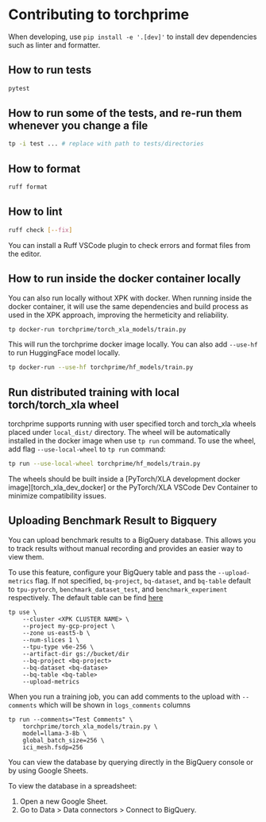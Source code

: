 # Contributing to torchprime

When developing, use `pip install -e '.[dev]'` to install dev dependencies such
as linter and formatter.

## How to run tests

```sh
pytest
```

## How to run some of the tests, and re-run them whenever you change a file

```sh
tp -i test ... # replace with path to tests/directories
```

## How to format

```sh
ruff format
```

## How to lint

```sh
ruff check [--fix]
```

You can install a Ruff VSCode plugin to check errors and format files from the
editor.

## How to run inside the docker container locally

You can also run locally without XPK with docker. When running inside the docker
container, it will use the same dependencies and build process as used in the
XPK approach, improving the hermeticity and reliability.

```sh
tp docker-run torchprime/torch_xla_models/train.py
```

This will run the torchprime docker image locally. You can also add `--use-hf`
to run HuggingFace model locally.

```sh
tp docker-run --use-hf torchprime/hf_models/train.py
```

## Run distributed training with local torch/torch_xla wheel

torchprime supports running with user specified torch and torch_xla wheels
placed under `local_dist/` directory. The wheel will be automatically installed
in the docker image when use `tp run` command. To use the wheel, add flag
`--use-local-wheel` to `tp run` command:

```sh
tp run --use-local-wheel torchprime/hf_models/train.py
```

The wheels should be built inside a [PyTorch/XLA development docker
image][torch_xla_dev_docker] or the PyTorch/XLA VSCode Dev Container to minimize
compatibility issues.

## Uploading Benchmark Result to Bigquery

You can upload benchmark results to a BigQuery database. This allows you to
track results without manual recording and provides an easier way to view them.

To use this feature, configure your BigQuery table and pass the
`--upload-metrics` flag. If not specified, `bq-project`, `bq-dataset`, and
`bq-table` default to `tpu-pytorch`, `benchmark_dataset_test`, and
`benchmark_experiment` respectively. The default table can be find
[here](http://shortn/_YMeB6vfEXc)

```
tp use \
    --cluster <XPK CLUSTER NAME> \
    --project my-gcp-project \
    --zone us-east5-b \
    --num-slices 1 \
    --tpu-type v6e-256 \
    --artifact-dir gs://bucket/dir
    --bq-project <bq-project>
    --bq-dataset <bq-datase>
    --bq-table <bq-table>
    --upload-metrics
```

When you run a training job, you can add comments to the upload with
`--comments` which will be shown in `logs_comments` columns
```
tp run --comments="Test Comments" \
    torchprime/torch_xla_models/train.py \
    model=llama-3-8b \
    global_batch_size=256 \
    ici_mesh.fsdp=256
```

You can view the database by querying directly in the BigQuery console or by
using Google Sheets.

To view the database in a spreadsheet:

1. Open a new Google Sheet.
2. Go to Data > Data connectors > Connect to BigQuery.
